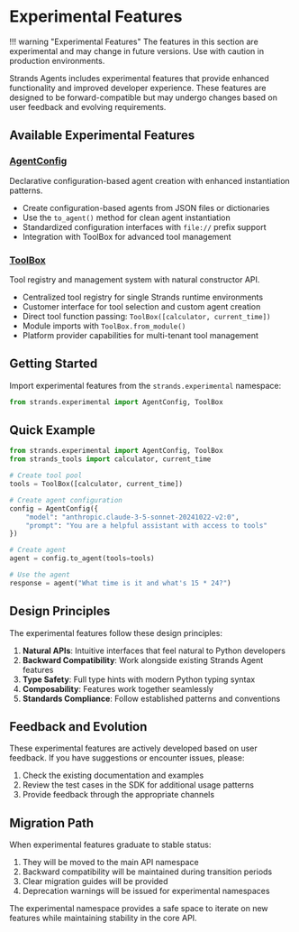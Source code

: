 # Experimental Features

!!! warning "Experimental Features"
    The features in this section are experimental and may change in future versions. Use with caution in production environments.

Strands Agents includes experimental features that provide enhanced functionality and improved developer experience. These features are designed to be forward-compatible but may undergo changes based on user feedback and evolving requirements.

## Available Experimental Features

### [AgentConfig](agent-config.md)
Declarative configuration-based agent creation with enhanced instantiation patterns.

- Create configuration-based agents from JSON files or dictionaries
- Use the `to_agent()` method for clean agent instantiation
- Standardized configuration interfaces with `file://` prefix support
- Integration with ToolBox for advanced tool management

### [ToolBox](tool-box.md)
Tool registry and management system with natural constructor API.

- Centralized tool registry for single Strands runtime environments
- Customer interface for tool selection and custom agent creation
- Direct tool function passing: `ToolBox([calculator, current_time])`
- Module imports with `ToolBox.from_module()`
- Platform provider capabilities for multi-tenant tool management

## Getting Started

Import experimental features from the `strands.experimental` namespace:

```python
from strands.experimental import AgentConfig, ToolBox
```

## Quick Example

```python
from strands.experimental import AgentConfig, ToolBox
from strands_tools import calculator, current_time

# Create tool pool
tools = ToolBox([calculator, current_time])

# Create agent configuration
config = AgentConfig({
    "model": "anthropic.claude-3-5-sonnet-20241022-v2:0",
    "prompt": "You are a helpful assistant with access to tools"
})

# Create agent
agent = config.to_agent(tools=tools)

# Use the agent
response = agent("What time is it and what's 15 * 24?")
```

## Design Principles

The experimental features follow these design principles:

1. **Natural APIs**: Intuitive interfaces that feel natural to Python developers
2. **Backward Compatibility**: Work alongside existing Strands Agent features
3. **Type Safety**: Full type hints with modern Python typing syntax
4. **Composability**: Features work together seamlessly
5. **Standards Compliance**: Follow established patterns and conventions

## Feedback and Evolution

These experimental features are actively developed based on user feedback. If you have suggestions or encounter issues, please:

1. Check the existing documentation and examples
2. Review the test cases in the SDK for additional usage patterns
3. Provide feedback through the appropriate channels

## Migration Path

When experimental features graduate to stable status:

1. They will be moved to the main API namespace
2. Backward compatibility will be maintained during transition periods
3. Clear migration guides will be provided
4. Deprecation warnings will be issued for experimental namespaces

The experimental namespace provides a safe space to iterate on new features while maintaining stability in the core API.

